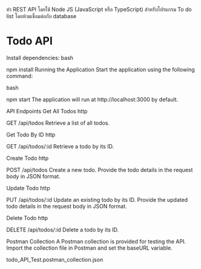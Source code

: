 ทำ REST API โดยใช้ Node JS (JavaScript หรือ TypeScript) สำหรับโปรแกรม To do list โดยห้ามเชื่อมต่อกับ database

# Todo API

Install dependencies:
bash

npm install
Running the Application
Start the application using the following command:

bash

npm start
The application will run at http://localhost:3000 by default.


API Endpoints
Get All Todos
http

GET /api/todos
Retrieve a list of all todos.

Get Todo By ID
http

GET /api/todos/:id
Retrieve a todo by its ID.

Create Todo
http

POST /api/todos
Create a new todo. Provide the todo details in the request body in JSON format.

Update Todo
http

PUT /api/todos/:id
Update an existing todo by its ID. Provide the updated todo details in the request body in JSON format.

Delete Todo
http

DELETE /api/todos/:id
Delete a todo by its ID.

Postman Collection
A Postman collection is provided for testing the API. Import the collection file in Postman and set the baseURL variable.

todo_API_Test.postman_collection.json